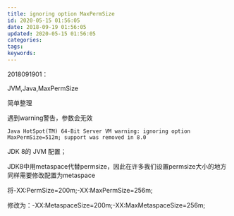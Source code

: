 ```yaml
---
title: ignoring option MaxPermSize
id: 2020-05-15 01:56:05
date: 2018-09-19 01:56:05
updated: 2020-05-15 01:56:05
categories:
tags:
keywords:
---
```





2018091901：

JVM,Java,MaxPermSize


简单整理


<!-- more -->


遇到warning警告，参数会无效

```
Java HotSpot(TM) 64-Bit Server VM warning: ignoring option MaxPermSize=512m; support was removed in 8.0
```

JDK 8的 JVM 配置；

JDK8中用metaspace代替permsize，因此在许多我们设置permsize大小的地方同样需要修改配置为metaspace

将-XX:PermSize=200m;-XX:MaxPermSize=256m;

修改为：-XX:MetaspaceSize=200m;-XX:MaxMetaspaceSize=256m;

